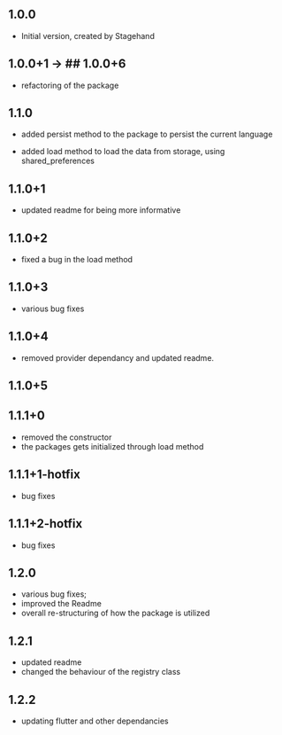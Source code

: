 ## 1.0.0

- Initial version, created by Stagehand

## 1.0.0+1 -> ## 1.0.0+6

- refactoring of the package

## 1.1.0

- added persist method to the package to persist the current language

- added load method to load the data from storage, using shared_preferences

## 1.1.0+1
- updated readme for being more informative

## 1.1.0+2

- fixed a bug in the load method 

## 1.1.0+3

- various bug fixes


## 1.1.0+4

- removed provider dependancy and updated readme.

## 1.1.0+5

## 1.1.1+0
- removed the constructor
- the packages gets initialized through load method

## 1.1.1+1-hotfix
- bug fixes

## 1.1.1+2-hotfix
- bug fixes

## 1.2.0

- various bug fixes;
- improved the Readme
- overall re-structuring of how the package is utilized

## 1.2.1

- updated readme
- changed the behaviour of the registry class

## 1.2.2
- updating flutter and other dependancies

